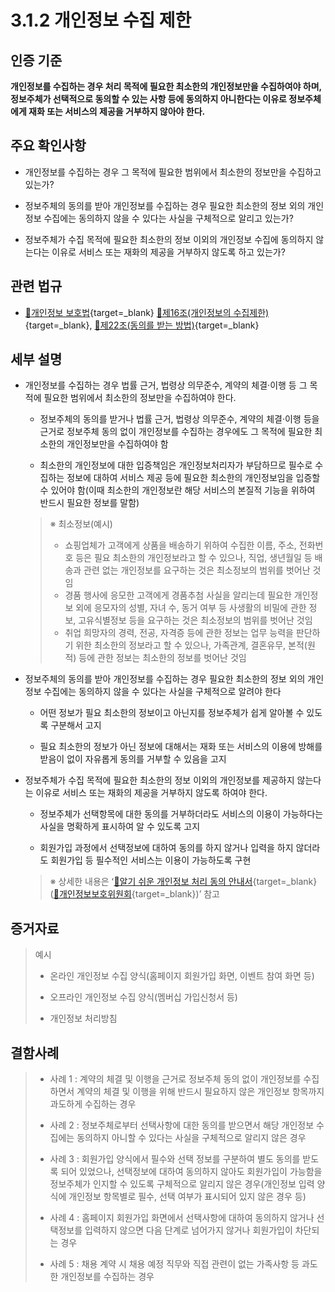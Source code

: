 # 3.1.2 개인정보 수집 제한

## 인증 기준

**개인정보를 수집하는 경우 처리 목적에 필요한 최소한의 개인정보만을 수집하여야 하며, 정보주체가 선택적으로 동의할 수 있는 사항 등에 동의하지 아니한다는 이유로 정보주체에게 재화 또는 서비스의 제공을 거부하지 않아야 한다.**

## 주요 확인사항

- 개인정보를 수집하는 경우 그 목적에 필요한 범위에서 최소한의 정보만을 수집하고 있는가?

- 정보주체의 동의를 받아 개인정보를 수집하는 경우 필요한 최소한의 정보 외의 개인정보 수집에는 동의하지 않을 수 있다는 사실을 구체적으로 알리고 있는가?

- 정보주체가 수집 목적에 필요한 최소한의 정보 이외의 개인정보 수집에 동의하지 않는다는 이유로 서비스 또는 재화의 제공을 거부하지 않도록 하고 있는가?

## 관련 법규

- [🔗개인정보 보호법][개인정보 보호법 제16조]{target=_blank} [🔗제16조(개인정보의 수집제한)][개인정보 보호법 제16조 부분]{target=_blank}, [🔗제22조(동의를 받는 방법)][개인정보 보호법 제22조 부분]{target=_blank}

## 세부 설명

- 개인정보를 수집하는 경우 법률 근거, 법령상 의무준수, 계약의 체결·이행 등 그 목적에 필요한 범위에서 최소한의 정보만을 수집하여야 한다.

    - 정보주체의 동의를 받거나 법률 근거, 법령상 의무준수, 계약의 체결·이행 등을 근거로 정보주체 동의 없이 개인정보를 수집하는 경우에도 그 목적에 필요한 최소한의 개인정보만을 수집하여야 함

    - 최소한의 개인정보에 대한 입증책임은 개인정보처리자가 부담하므로 필수로 수집하는 정보에 대하여 서비스 제공 등에 필요한 최소한의 개인정보임을 입증할 수 있어야 함(이때 최소한의 개인정보란 해당 서비스의 본질적 기능을 위하여 반드시 필요한 정보를 말함)
    >
    > ※ 최소정보(예시)
    >
    > - 쇼핑업체가 고객에게 상품을 배송하기 위하여 수집한 이름, 주소, 전화번호 등은 필요 최소한의 개인정보라고 할 수 있으나, 직업, 생년월일 등 배송과 관련 없는 개인정보를 요구하는 것은 최소정보의 범위를 벗어난 것임
    > - 경품 행사에 응모한 고객에게 경품추첨 사실을 알리는데 필요한 개인정보 외에 응모자의 성별, 자녀 수, 동거 여부 등 사생활의 비밀에 관한 정보, 고유식별정보 등을 요구하는 것은 최소정보의 범위를 벗어난 것임
    > - 취업 희망자의 경력, 전공, 자격증 등에 관한 정보는 업무 능력을 판단하기 위한 최소한의 정보라고 할 수 있으나, 가족관계, 결혼유무, 본적(원적) 등에 관한 정보는 최소한의 정보를 벗어난 것임

- 정보주체의 동의를 받아 개인정보를 수집하는 경우 필요한 최소한의 정보 외의 개인정보 수집에는 동의하지 않을 수 있다는 사실을 구체적으로 알려야 한다

    - 어떤 정보가 필요 최소한의 정보이고 아닌지를 정보주체가 쉽게 알아볼 수 있도록 구분해서 고지

    - 필요 최소한의 정보가 아닌 정보에 대해서는 재화 또는 서비스의 이용에 방해를 받음이 없이 자유롭게 동의를 거부할 수 있음을 고지

- 정보주체가 수집 목적에 필요한 최소한의 정보 이외의 개인정보를 제공하지 않는다는 이유로 서비스 또는 재화의 제공을 거부하지 않도록 하여야 한다.

    - 정보주체가 선택항목에 대한 동의를 거부하더라도 서비스의 이용이 가능하다는 사실을 명확하게 표시하여 알 수 있도록 고지

    - 회원가입 과정에서 선택정보에 대하여 동의를 하지 않거나 입력을 하지 않더라도 회원가입 등 필수적인 서비스는 이용이 가능하도록 구현
    >
    > ※ 상세한 내용은 ʻ[🔗알기 쉬운 개인정보 처리 동의 안내서][알기 쉬운 개인정보 처리 동의 안내서]{target=_blank}([🔗개인정보보호위원회][개인정보보호위원회]{target=_blank})ʼ 참고

## 증거자료

> 예시
>
> - 온라인 개인정보 수집 양식(홈페이지 회원가입 화면, 이벤트 참여 화면 등)
>
> - 오프라인 개인정보 수집 양식(멤버십 가입신청서 등)
>
> - 개인정보 처리방침

## 결함사례

> - 사례 1 : 계약의 체결 및 이행을 근거로 정보주체 동의 없이 개인정보를 수집하면서 계약의 체결 및 이행을 위해 반드시 필요하지 않은 개인정보 항목까지 과도하게 수집하는 경우
>
> - 사례 2 : 정보주체로부터 선택사항에 대한 동의를 받으면서 해당 개인정보 수집에는 동의하지 아니할 수 있다는 사실을 구체적으로 알리지 않은 경우
>
> - 사례 3 : 회원가입 양식에서 필수와 선택 정보를 구분하여 별도 동의를 받도록 되어 있었으나, 선택정보에 대하여 동의하지 않아도 회원가입이 가능함을 정보주체가 인지할 수 있도록 구체적으로 알리지 않은 경우(개인정보 입력 양식에 개인정보 항목별로 필수, 선택 여부가 표시되어 있지 않은 경우 등)
>
> - 사례 4 : 홈페이지 회원가입 화면에서 선택사항에 대하여 동의하지 않거나 선택정보를 입력하지 않으면 다음 단계로 넘어가지 않거나 회원가입이 차단되는 경우
>
> - 사례 5 : 채용 계약 시 채용 예정 직무와 직접 관련이 없는 가족사항 등 과도한 개인정보를 수집하는 경우

[개인정보 보호법 제16조]: https://www.law.go.kr/법령/개인정보보호법/(20200805,16930,20200204)/제16조 "개인정보 보호법 제16조"
[개인정보 보호법 제16조 부분]: https://www.law.go.kr/법령/개인정보보호법/제16조 "개인정보 보호법 제16조 부분"
[개인정보 보호법 제22조 부분]: https://www.law.go.kr/법령/개인정보보호법/제22조 "개인정보 보호법 제22조 부분"

[알기 쉬운 개인정보 처리 동의 안내서]: https://www.pipc.go.kr/np/cop/bbs/selectBoardArticle.do?bbsId=BS217&mCode=D010030000&nttId=7912 "알기 쉬운 개인정보 처리 동의 안내서"

[개인정보보호위원회]: https://www.pipc.go.kr/ "개인정보보호위원회"
